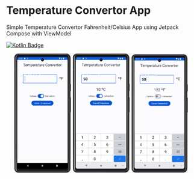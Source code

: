 # Temperature Convertor App
Simple Temperature Convertor Fahrenheit/Celsius App using Jetpack Compose with ViewModel

[![Kotlin Badge](https://img.shields.io/badge/Kotlin-v1.8.20-884dff?style=flat-square&logo=Kotlin)](https://kotlinlang.org)

<p align="center">
  <img src="https://github.com/MechaArms/Temperature-Convertor-App/blob/master/media/promocional/temp1.PNG" width="30%" height="30%"/>
  <img src="https://github.com/MechaArms/Temperature-Convertor-App/blob/master/media/promocional/temp2.PNG" width="30%" height="30%"/>
  <img src="https://github.com/MechaArms/Temperature-Convertor-App/blob/master/media/promocional/temp3.PNG" width="30%" height="30%"/>
</p>
